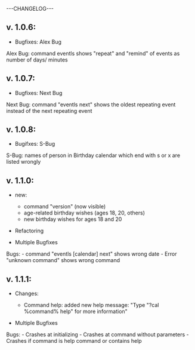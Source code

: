 ---CHANGELOG---

v. 1.0.6:
---------
- Bugfixes: Alex Bug

Alex Bug: command eventls shows "repeat" and "remind" of events as number of days/ minutes


v. 1.0.7:
---------
- Bugfixes: Next Bug

Next Bug: command "eventls next" shows the oldest repeating event instead of the next repeating event

v. 1.0.8:
---------
- Bugifxes: S-Bug

S-Bug: names of person in Birthday calendar which end with s or x are listed wrongly

v. 1.1.0:
--------
- new:
	- command "version" (now visible)
	- age-related birthday wishes (ages 18, 20, others)
	- new birthday wishes for ages 18 and 20

- Refactoring

- Multiple Bugfixes

Bugs:
	- command "eventls [calendar] next" shows wrong date
	- Error "unknown command" shows wrong command

v. 1.1.1:
--------
- Changes:
	- Command help: added new help message: "Type "?cal %command% help" for more information"

- Multiple Bugfixes

Bugs:
	- Crashes at initializing
	- Crashes at command without parameters
	- Crashes if command is help command or contains help


